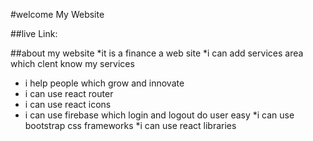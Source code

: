 #welcome My Website

##live Link:

##about my website
*it is a finance a web site 
*i can add services area which clent know my services
* i help people which grow and innovate 
* i can use react router
* i can use react icons
* i can use firebase which login and logout  do user easy
*i can use bootstrap css frameworks
*i can use react libraries